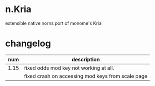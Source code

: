 # n.Kria
extensible native norns port of monome's Kria

# changelog
| num | description |
|-|-|
| 1.15 | fixed odds mod key not working at all. |
|| fixed crash on accessing mod keys from scale page |
